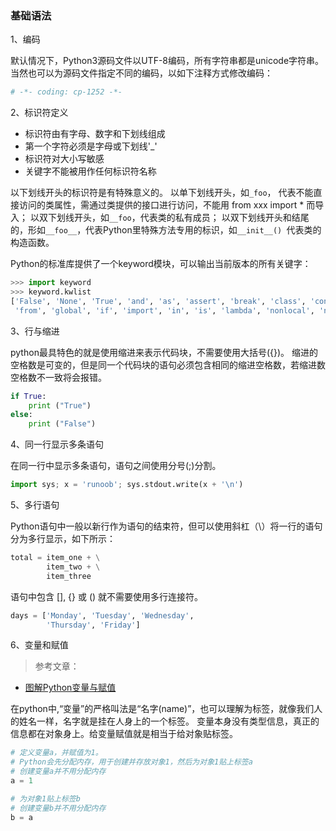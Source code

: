 ### 基础语法

1、编码

默认情况下，Python3源码文件以UTF-8编码，所有字符串都是unicode字符串。
当然也可以为源码文件指定不同的编码，以如下注释方式修改编码：
```python
# -*- coding: cp-1252 -*-
```

2、标识符定义
- 标识符由有字母、数字和下划线组成
- 第一个字符必须是字母或下划线'_'
- 标识符对大小写敏感
- 关键字不能被用作任何标识符名称

以下划线开头的标识符是有特殊意义的。
以单下划线开头，如```_foo```， 代表不能直接访问的类属性，需通过类提供的接口进行访问，不能用 from xxx import * 而导入；
以双下划线开头，如```__foo```，代表类的私有成员；
以双下划线开头和结尾的，形如```__foo__```，代表Python里特殊方法专用的标识，如```__init__() ```代表类的构造函数。

Python的标准库提供了一个keyword模块，可以输出当前版本的所有关键字：
```python
>>> import keyword
>>> keyword.kwlist
['False', 'None', 'True', 'and', 'as', 'assert', 'break', 'class', 'continue', 'def', 'del', 'elif', 'else', 'except', 'finally', 'for',
 'from', 'global', 'if', 'import', 'in', 'is', 'lambda', 'nonlocal', 'not', 'or', 'pass', 'raise', 'return', 'try', 'while', 'with', 'yield']
```

3、行与缩进

python最具特色的就是使用缩进来表示代码块，不需要使用大括号({})。
缩进的空格数是可变的，但是同一个代码块的语句必须包含相同的缩进空格数，若缩进数空格数不一致将会报错。
```python
if True:
	print ("True")
else:
	print ("False")
```

4、同一行显示多条语句

在同一行中显示多条语句，语句之间使用分号(;)分割。
```python
import sys; x = 'runoob'; sys.stdout.write(x + '\n')
```

5、多行语句

Python语句中一般以新行作为语句的结束符，但可以使用斜杠（\）将一行的语句分为多行显示，如下所示：
```python
total = item_one + \
        item_two + \
        item_three
```

语句中包含 [], {} 或 () 就不需要使用多行连接符。
```python
days = ['Monday', 'Tuesday', 'Wednesday',
        'Thursday', 'Friday']
```

6、变量和赋值

>参考文章：
- [图解Python变量与赋值](https://foofish.net/python-variable.html)

在python中,“变量”的严格叫法是“名字(name)”，也可以理解为标签，就像我们人的姓名一样，名字就是挂在人身上的一个标签。
变量本身没有类型信息，真正的信息都在对象身上。给变量赋值就是相当于给对象贴标签。

```python
# 定义变量a，并赋值为1。
# Python会先分配内存，用于创建并存放对象1，然后为对象1贴上标签a
# 创建变量a并不用分配内存
a = 1

# 为对象1贴上标签b
# 创建变量b并不用分配内存
b = a
```
